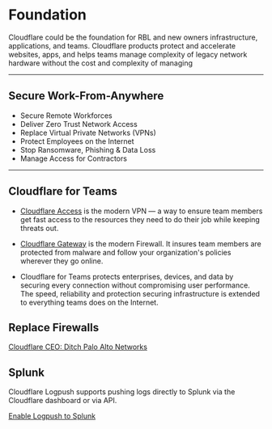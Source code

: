 # Foundation

Cloudflare could be the foundation for RBL and new owners infrastructure, applications, and teams. Cloudflare products protect and accelerate websites, apps, and helps teams manage complexity of legacy network hardware without the cost and complexity of managing

---

## Secure Work-From-Anywhere
- Secure Remote Workforces
- Deliver Zero Trust Network Access
- Replace Virtual Private Networks (VPNs)
- Protect Employees on the Internet
- Stop Ransomware, Phishing & Data Loss
- Manage Access for Contractors

---

## Cloudflare for Teams

- [Cloudflare Access](https://teams.cloudflare.com/access/) is the modern VPN — a way to ensure team members get fast access to the resources they need to do their job while keeping threats out. 

- [Cloudflare Gateway](https://teams.cloudflare.com/gateway/) is the modern Firewall. It insures team members are protected from malware and follow your organization's policies wherever they go online.

- Cloudflare for Teams protects enterprises, devices, and data by securing every connection without compromising user performance. The speed, reliability and protection securing infrastructure is extended to everything teams does on the Internet.

## Replace Firewalls

[Cloudflare CEO: Ditch Palo Alto Networks](https://www.sdxcentral.com/articles/news/cloudflare-ceo-ditch-palo-alto-networks-win-a-trip-to-oahu/2021/12/)

## Splunk

Cloudflare Logpush supports pushing logs directly to Splunk via the Cloudflare dashboard or via API.

[Enable Logpush to Splunk](https://developers.cloudflare.com/logs/get-started/enable-destinations/splunk)

